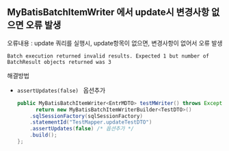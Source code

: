 ## MyBatisBatchItemWriter 에서 update시 변경사항 없으면 오류 발생

오류내용 : update 쿼리를 실행시, update항목이 없으면, 변경사항이 없어서 오류 발생

```
Batch execution returned invalid results. Expected 1 but number of BatchResult objects returned was 3
```

해결방법

- `assertUpdates(false) ` 옵션추가

  ```java
  public MyBatisBatchItemWriter<EntrMDTO> testMWriter() throws Exception {
    	return new MyBatisBatchItemWriterBuilder<TestDTO>()
      .sqlSessionFactory(sqlSessionFactory)
      .statementId("TestMapper.updateTestDTO")
      .assertUpdates(false)	/* 옵션추가 */
      .build();
  };
  ```

  ​